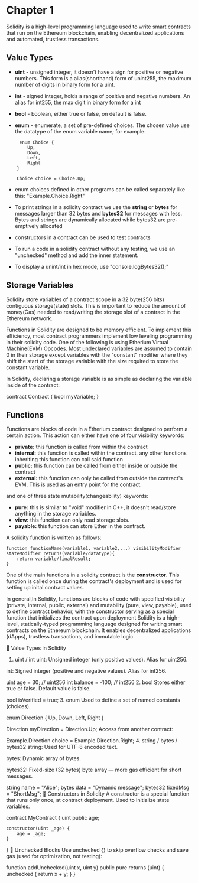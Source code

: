# Chapter 1

Solidity is a high-level programming language used to write smart contracts that run on the Ethereum blockchain, enabling decentralized applications and automated, trustless transactions.

<a name="Value Types"></a>
## Value Types

- **uint** - unsigned integer, it doesn't have a sign for positive or negative numbers. This form is a alias(shorthand) form of unint255, the maximum number of digits in binary form for a uint.

- **int** - signed integer, holds a range of positive and negative numbers. An alias for int255, the max digit in binary form for a int
- **bool** - boolean, either true or false, on default is false.
- **enum** - enumerate, a set of pre-defined choices. The chosen value use the datatype of the enum variable name; for example:
```sol
     enum Choice {
        Up,
        Down,
        Left,
        Right
    }

    Choice choice = Choice.Up;
```
- enum choices defined in other programs can be called separately like this: "Example.Choice.Right"
- To print strings in a solidity contract we use the **string** or **bytes** for messages larger than 32 bytes and **bytes32** for messages with less. Bytes and strings are dynamically allocated while bytes32 are pre-emptively allocated

- constructors in a contract can be used to test contracts
 
- To run a code in a solidity contract without any testing, we use an "unchecked" method and add the inner statement.
- To display a unint/int in hex mode, use "console.logBytes32();"

<a name="Storage Variables"></a>
## Storage Variables

Solidity store variables of a contract scope in a 32 byte(256 bits) contiguous storage(state) slots. This is important to reduce the amount of money(Gas) needed to read/writing the storage slot of a contract in the Ethereum network.

Functions in Solidity are designed to be memory efficient. To implement this efficiency, most contract programmers implement low leveling programming in their solidity code. One of the following is using Etherium Virtual Machine(EVM) Opcodes.
Most undeclared variables are assumed to contain 0 in their storage except variables with the "constant" modifier where they shift the start of the storage variable with the size required to store the constant variable.

In Solidity, declaring a storage variable is as simple as declaring the variable inside of the contract:

contract Contract {
	bool myVariable;
}

<a name="Functions"></a>
## Functions

Functions are blocks of code in a Etherium contract designed to perform a certain action. This action can either have one of four visibility keywords:
- **private:** this function is called from within the contract
- **internal:** this function is called within the contract, any other functions inheriting this function can call said function
- **public:** this function can be called from either inside or outside the contract
- **external:** this function can only be called from outside the contract's EVM. This is used as an entry point for the contract.

and one of three state mutability(changeability) keywords:
- **pure:** this is similar to "void" modifier in C++, it doesn't read/store anything in the storage variables.
- **view:** this function can only read storage slots.
- **payable:** this function can store Ether in the contract.

A solidity function is written as follows:
```
function functionName(variable1, variable2,...) visibilityModifier stateModifier returns(variable/datatype){
    return variable/finalResult;
}
```
One of the main functions in a solidity contract is the **constructor**. This function is called once during the contract's deployment and is used for setting up inital contract values.

In general,In Solidity, functions are blocks of code with specified visibility (private, internal, public, external) and mutability (pure, view, payable), used to define contract behavior, with the constructor serving as a special function that initializes the contract upon deployment
Solidity is a high-level, statically-typed programming language designed for writing smart contracts on the Ethereum blockchain. It enables decentralized applications (dApps), trustless transactions, and immutable logic.

🔹 Value Types in Solidity
1. uint / int
uint: Unsigned integer (only positive values). Alias for uint256.

int: Signed integer (positive and negative values). Alias for int256.


uint age = 30;       // uint256
int balance = -100;  // int256
2. bool
Stores either true or false. Default value is false.


bool isVerified = true;
3. enum
Used to define a set of named constants (choices).


enum Direction { Up, Down, Left, Right }

Direction myDirection = Direction.Up;
Access from another contract:


Example.Direction choice = Example.Direction.Right;
4. string / bytes / bytes32
string: Used for UTF-8 encoded text.

bytes: Dynamic array of bytes.

bytes32: Fixed-size (32 bytes) byte array — more gas efficient for short messages.


string name = "Alice";
bytes data = "Dynamic message";
bytes32 fixedMsg = "ShortMsg";
🔹 Constructors in Solidity
A constructor is a special function that runs only once, at contract deployment. Used to initialize state variables.


contract MyContract {
    uint public age;

    constructor(uint _age) {
        age = _age;
    }
}
🔹 Unchecked Blocks
Use unchecked {} to skip overflow checks and save gas (used for optimization, not testing):


function addUnchecked(uint x, uint y) public pure returns (uint) {
    unchecked {
        return x + y;
    }
}
